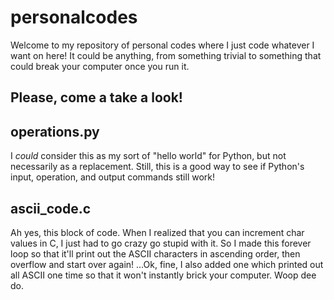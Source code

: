 # personalcodes
Welcome to my repository of personal codes where I just code whatever I want on here!
It could be anything, from something trivial to something that could break your computer once you run it.

Please, come a take a look!
-----

## operations.py
I *could* consider this as my sort of "hello world" for Python, but not necessarily as a replacement.
Still, this is a good way to see if Python's input, operation, and output commands still work!


## ascii_code.c
Ah yes, this block of code. 
When I realized that you can increment char values in C, I just had to go crazy go stupid with it.
So I made this forever loop so that it'll print out the ASCII characters in ascending order, then overflow and start over again!
...Ok, fine, I also added one which printed out all ASCII one time so that it won't instantly brick your computer. Woop dee do.
